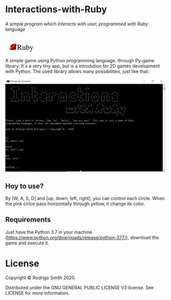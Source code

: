 # Interactions-with-Ruby

###### A simple program which interacts with user, programmed with Ruby language

[![made-with-ruby](badge.png)](https://www.ruby-lang.org/)

A simple game using Python programming language, through Py-game library. It´s a very tiny app, but is a introdution for 
2D games development with Python. The used library allows many possibilities, just like that:

![](screenshot.png)

## Hoy to use?

By [W, A, S, D] and [up, down, left, right], you can control each circle. When the pink cirlce pass horizontally through yellow, it change its color.

## Requirements

Just have the Python 3.7 in your machine (https://www.python.org/downloads/release/python-377/), download the game and execute it.

# License

Copyright &copy; Rodrigo Smith 2020.

Distributed under the GNU GENERAL PUBLIC LICENSE V3 license. See LICENSE for more information.

